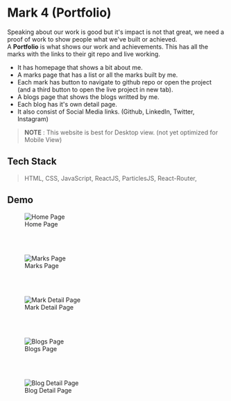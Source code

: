 # Mark 4 (Portfolio)
Speaking about our work is good but it's impact is not that great, we need a proof of work to show people what we've built or achieved. <br/>
A **Portfolio** is what shows our work and achievements. This has all the marks with the links to their git repo and live working. <br/>
- It has homepage that shows a bit about me.
- A marks page that has a list or all the marks built by me.
- Each mark has button to navigate to github repo or open the project (and a third button to open the live project in new tab).
- A blogs page that shows the blogs writted by me.
- Each blog has it's own detail page.
- It also consist of Social Media links. (Github, LinkedIn, Twitter, Instagram)

> **NOTE** : This website is best for Desktop view. (not yet optimized for Mobile View)

## Tech Stack
> HTML, CSS, JavaScript, ReactJS, ParticlesJS, React-Router, 

## Demo
<figure>
  <img
  src="https://i.ibb.co/Kw1h4v6/Screenshot-2022-09-22-at-3-48-11-PM.png"
  alt="Home Page">
  <figcaption>Home Page</figcaption>
</figure>

<br/>
<br/>
<figure>
  <img
  src="https://i.ibb.co/h76J8cy/Screenshot-2022-09-22-at-3-49-32-PM.png"
  alt="Marks Page">
  <figcaption>Marks Page</figcaption>
</figure>

<br/>
<br/>
<figure>
  <img
  src="https://i.ibb.co/tYqhLCn/Screenshot-2022-09-22-at-3-50-58-PM.png"
  alt="Mark Detail Page">
  <figcaption>Mark Detail Page</figcaption>
</figure>

<br/>
<br/>
<figure>
  <img
  src="https://i.ibb.co/Dzp9GrG/Screenshot-2022-09-22-at-3-52-10-PM.png"
  alt="Blogs Page">
  <figcaption>Blogs Page</figcaption>
</figure>

<br/>
<br/>
<figure>
  <img
  src="https://i.ibb.co/rckqQ4D/Screenshot-2022-09-22-at-3-52-18-PM.png"
  alt="Blog Detail Page">
  <figcaption>Blog Detail Page</figcaption>
</figure>
